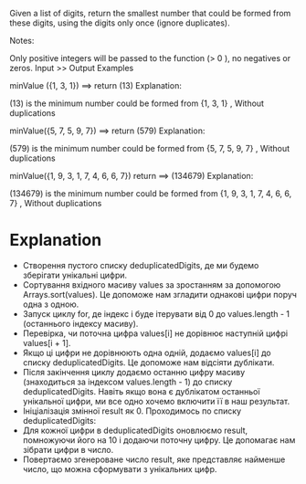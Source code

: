 Given a list of digits, return the smallest number that could be formed from these digits, using the digits only once (ignore duplicates).

Notes:

Only positive integers will be passed to the function (> 0 ), no negatives or zeros.
Input >> Output Examples

minValue ({1, 3, 1})  ==> return (13)
Explanation:

(13) is the minimum number could be formed from {1, 3, 1} , Without duplications

minValue({5, 7, 5, 9, 7})  ==> return (579)
Explanation:

(579) is the minimum number could be formed from {5, 7, 5, 9, 7} , Without duplications

minValue({1, 9, 3, 1, 7, 4, 6, 6, 7}) return  ==> (134679)
Explanation:

(134679) is the minimum number could be formed from {1, 9, 3, 1, 7, 4, 6, 6, 7} , Without duplications

# Explanation 
* Створення пустого списку deduplicatedDigits, де ми будемо зберігати унікальні цифри.
* Сортування вхідного масиву values за зростанням за допомогою Arrays.sort(values). Це допоможе нам згладити однакові цифри поруч одна з одною.
* Запуск циклу for, де індекс i буде ітерувати від 0 до values.length - 1 (останнього індексу масиву).
* Перевірка, чи поточна цифра values[i] не дорівнює наступній цифрі values[i + 1].
* Якщо ці цифри не дорівнюють одна одній, додаємо values[i] до списку deduplicatedDigits. Це допоможе нам відсіяти дублікати.
* Після закінчення циклу додаємо останню цифру масиву (знаходиться за індексом values.length - 1) до списку deduplicatedDigits. Навіть якщо вона є дублікатом останньої унікальної цифри, ми все одно хочемо включити її в наш результат.
* Ініціалізація змінної result як 0. Проходимось по списку deduplicatedDigits:
* Для кожної цифри в deduplicatedDigits оновлюємо result, помножуючи його на 10 і додаючи поточну цифру. Це допомагає нам зібрати цифри в число.
* Повертаємо згенероване число result, яке представляє найменше число, що можна сформувати з унікальних цифр.
